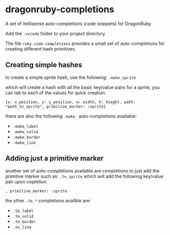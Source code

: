 # dragonruby-completions
A set of Itellisense auto-completions (code snippets) for DragonRuby

Add the `.vscode` folder to your project directory.

The file `ruby.code-completions` provides a small set of auto-completions for creating different hash primitives.

## Creating simple hashes

to create a simple sprite hash, use the following:
 `.make_sprite`

 which will create a hash with all the basic key/value pairs for a sprite, you can tab to each of the values for quick creation.

 `{x: x_position, y: y_position, w: width, h: hieght, path: "path_to_sprite", primitive_marker: :sprite}`

 there are also the following `.make_` auto-completions available:

 * `.make_label`
 * `.make_solid`
 * `.make_border`
 * `.make_line`

## Adding just a primitive marker

another set of auto-completions available are completions to just add the primitive marker such as:
 `.to_sprite`
 which will add the following key/value pair upon copletion:

 `, primitive_marker: :sprite`

 the other `.to_*` completions availble are:

 * `.to_label`
 * `.to_solid`
 * `.to_border`
 * `.to_line`
